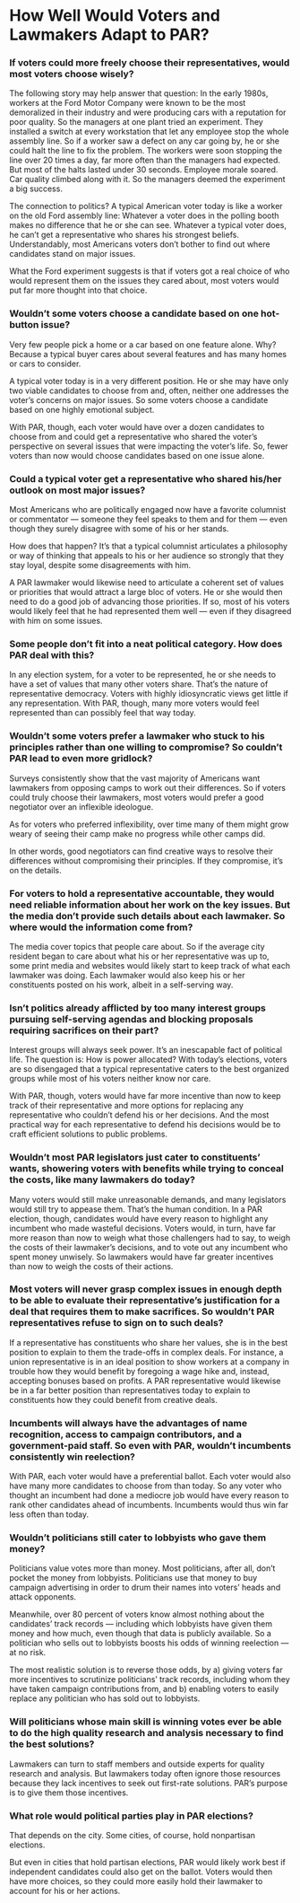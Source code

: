 # How Well Would Voters and Lawmakers Adapt to PAR?

### If voters could more freely choose their representatives, would most voters choose wisely?

The following story may help answer that question: In the early 1980s, workers at the Ford Motor Company were known to be the most demoralized in their industry and were producing cars with a reputation for poor quality. So the managers at one plant tried an experiment. They installed a switch at every workstation that let any employee stop the whole assembly line. So if a worker saw a defect on any car going by, he or she could halt the line to fix the problem. The workers were soon stopping the line over 20 times a day, far more often than the managers had expected. But most of the halts lasted under 30 seconds. Employee morale soared. Car quality climbed along with it. So the managers deemed the experiment a big success.

The connection to politics? A typical American voter today is like a worker on the old Ford assembly line: Whatever a voter does in the polling booth makes no difference that he or she can see. Whatever a typical voter does, he can’t get a representative who shares his strongest beliefs. Understandably, most Americans voters don’t bother to find out where candidates stand on major issues.

What the Ford experiment suggests is that if voters got a real choice of who would represent them on the issues they cared about, most voters would put far more thought into that choice.

### Wouldn’t some voters choose a candidate based on one hot-button issue?

Very few people pick a home or a car based on one feature alone. Why? Because a typical buyer cares about several features and has many homes or cars to consider.

A typical voter today is in a very different position. He or she may have only two viable candidates to choose from and, often, neither one addresses the voter’s concerns on major issues. So some voters choose a candidate based on one highly emotional subject.

With PAR, though, each voter would have over a dozen candidates to choose from and could get a representative who shared the voter’s perspective on several issues that were impacting the voter’s life. So, fewer voters than now would choose candidates based on one issue alone.

### Could a typical voter get a representative who shared his/her outlook on most major issues?

Most Americans who are politically engaged now have a favorite columnist or commentator — someone they feel speaks to them and for them — even though they surely disagree with some of his or her stands.

How does that happen? It’s that a typical columnist articulates a philosophy or way of thinking that appeals to his or her audience so strongly that they stay loyal, despite some disagreements with him.

A PAR lawmaker would likewise need to articulate a coherent set of values or priorities that would attract a large bloc of voters. He or she would then need to do a good job of advancing those priorities. If so, most of his voters would likely feel that he had represented them well — even if they disagreed with him on some issues.

### Some people don’t fit into a neat political category. How does PAR deal with this?

In any election system, for a voter to be represented, he or she needs to have a set of values that many other voters share. That’s the nature of representative democracy. Voters with highly idiosyncratic views get little if any representation. With PAR, though, many more voters would feel represented than can possibly feel that way today.

### Wouldn’t some voters prefer a lawmaker who stuck to his principles rather than one willing to compromise? So couldn’t PAR lead to even more gridlock?

Surveys consistently show that the vast majority of Americans want lawmakers from opposing camps to work out their differences. So if voters could truly choose their lawmakers, most voters would prefer a good negotiator over an inflexible ideologue.

As for voters who preferred inflexibility, over time many of them might grow weary of seeing their camp make no progress while other camps did.

In other words, good negotiators can find creative ways to resolve their differences without compromising their principles. If they compromise, it’s on the details.

### For voters to hold a representative accountable, they would need reliable information about her work on the key issues. But the media don’t provide such details about each lawmaker. So where would the information come from?

The media cover topics that people care about. So if the average city resident began to care about what his or her representative was up to, some print media and websites would likely start to keep track of what each lawmaker was doing. Each lawmaker would also keep his or her constituents posted on his work, albeit in a self-serving way.

### Isn’t politics already afflicted by too many interest groups pursuing self-serving agendas and blocking proposals requiring sacrifices on their part?

Interest groups will always seek power. It’s an inescapable fact of political life. The question is: How is power allocated? With today’s elections, voters are so disengaged that a typical representative caters to the best organized groups while most of his voters neither know nor care.

With PAR, though, voters would have far more incentive than now to keep track of their representative and more options for replacing any representative who couldn’t defend his or her decisions. And the most practical way for each representative to defend his decisions would be to craft efficient solutions to public problems.

### Wouldn’t most PAR legislators just cater to constituents’ wants, showering voters with benefits while trying to conceal the costs, like many lawmakers do today?

Many voters would still make unreasonable demands, and many legislators would still try to appease them. That’s the human condition. In a PAR election, though, candidates would have every reason to highlight any incumbent who made wasteful decisions. Voters would, in turn, have far more reason than now to weigh what those challengers had to say, to weigh the costs of their lawmaker’s decisions, and to vote out any incumbent who spent money unwisely. So lawmakers would have far greater incentives than now to weigh the costs of their actions.

### Most voters will never grasp complex issues in enough depth to be able to evaluate their representative’s justification for a deal that requires them to make sacrifices. So wouldn’t PAR representatives refuse to sign on to such deals?

If a representative has constituents who share her values, she is in the best position to explain to them the trade-offs in complex deals. For instance, a union representative is in an ideal position to show workers at a company in trouble how they would benefit by foregoing a wage hike and, instead, accepting bonuses based on profits. A PAR representative would likewise be in a far better position than representatives today to explain to constituents how they could benefit from creative deals.

### Incumbents will always have the advantages of name recognition, access to campaign contributors, and a government-paid staff. So even with PAR, wouldn’t incumbents consistently win reelection?

With PAR, each voter would have a preferential ballot. Each voter would also have many more candidates to choose from than today. So any voter who thought an incumbent had done a mediocre job would have every reason to rank other candidates ahead of incumbents. Incumbents would thus win far less often than today.

### Wouldn’t politicians still cater to lobbyists who gave them money?

Politicians value votes more than money. Most politicians, after all, don’t pocket the money from lobbyists. Politicians use that money to buy campaign advertising in order to drum their names into voters’ heads and attack opponents.

Meanwhile, over 80 percent of voters know almost nothing about the candidates’ track records — including which lobbyists have given them money and how much, even though that data is publicly available. So a politician who sells out to lobbyists boosts his odds of winning reelection — at no risk.

The most realistic solution is to reverse those odds, by a) giving voters far more incentives to scrutinize politicians’ track records, including whom they have taken campaign contributions from, and b) enabling voters to easily replace any politician who has sold out to lobbyists.

### Will politicians whose main skill is winning votes ever be able to do the high quality research and analysis necessary to find the best solutions?

Lawmakers can turn to staff members and outside experts for quality research and analysis. But lawmakers today often ignore those resources because they lack incentives to seek out first-rate solutions. PAR’s purpose is to give them those incentives.

### What role would political parties play in PAR elections?

That depends on the city. Some cities, of course, hold nonpartisan elections.

But even in cities that hold partisan elections, PAR would likely work best if independent candidates could also get on the ballot. Voters would then have more choices, so they could more easily hold their lawmaker to account for his or her actions.